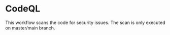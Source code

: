 # CodeQL

This workflow scans the code for security issues. The scan is only executed on master/main branch.
